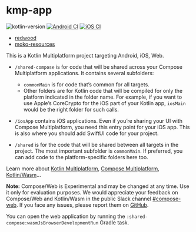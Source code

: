 # kmp-app

![kotlin-version](https://img.shields.io/badge/kotlin-2.0.0-blue)
[![Android CI](https://github.com/syxc/kmp-app/actions/workflows/android.yml/badge.svg)](https://github.com/syxc/kmp-app/actions/workflows/android.yml)
[![iOS CI](https://github.com/syxc/kmp-app/actions/workflows/ios.yml/badge.svg)](https://github.com/syxc/kmp-app/actions/workflows/ios.yml)

- [redwood](https://github.com/cashapp/redwood)
- [moko-resources](https://github.com/icerockdev/moko-resources)

This is a Kotlin Multiplatform project targeting Android, iOS, Web.

* `/shared-compose` is for code that will be shared across your Compose Multiplatform applications.
  It contains several subfolders:
  - `commonMain` is for code that’s common for all targets.
  - Other folders are for Kotlin code that will be compiled for only the platform indicated in the
    folder name.
    For example, if you want to use Apple’s CoreCrypto for the iOS part of your Kotlin app,
    `iosMain` would be the right folder for such calls.

* `/iosApp` contains iOS applications. Even if you’re sharing your UI with Compose Multiplatform,
  you need this entry point for your iOS app. This is also where you should add SwiftUI code for
  your project.

* `/shared` is for the code that will be shared between all targets in the project.
  The most important subfolder is `commonMain`. If preferred, you can add code to the
  platform-specific folders here too.

Learn more
about [Kotlin Multiplatform](https://www.jetbrains.com/help/kotlin-multiplatform-dev/get-started.html),
[Compose Multiplatform](https://github.com/JetBrains/compose-multiplatform/#compose-multiplatform),
[Kotlin/Wasm](https://kotl.in/wasm/)…

**Note:** Compose/Web is Experimental and may be changed at any time. Use it only for evaluation
purposes.
We would appreciate your feedback on Compose/Web and Kotlin/Wasm in the public Slack
channel [#compose-web](https://slack-chats.kotlinlang.org/c/compose-web).
If you face any issues, please report them
on [GitHub](https://github.com/JetBrains/compose-multiplatform/issues).

You can open the web application by running the `:shared-compose:wasmJsBrowserDevelopmentRun` Gradle
task.
